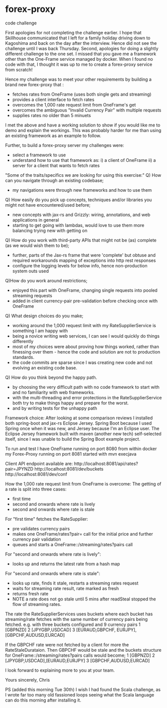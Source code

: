# forex-proxy
code challenge 

First apologies for not completing the challenge earlier. I hope that Skillhouse communicated that I left for a family holiday driving down to Kagoshima and back on the day after the interview. Hence did not see the challenge until I was back Thursday.
Second, apologies for doing a slightly different challenge to the one set. I missed that you gave me a framework other than the One-Frame service managed by docker. When I found no code with that, I thought it was up to me to create a forex-proxy service from scratch!

Hence my challenge was to meet your other requirements by building a brand new forex-proxy that :
 * fetches rates from OneFrame (uses both single gets and streaming)
 * provides a client interface to fetch rates 
 * overcomes the 1,000 rate request limit from OneFrame's get
 * overcomes the ambiguous "Invalid Currency Pair" with multiple requests
 * supplies rates no older than 5 minuets

I met the above and have a working solution to show if you would like me to demo and explain the workings. This was probably harder for me than using an existing framework as an example to follow.

Further, to build a forex-proxy server my challenges were:
 * select a framework to use
 * understand how to use that framework as:
     i) a client of OneFrame
    ii) a server for a client that wants to fetch rates

"Some of the traits/specifics we are looking for using this exercise:"
Q) How can you navigate through an existing codebase;
* my navigations were through new frameworks and how to use them

Q) How easily do you pick up concepts, techniques and/or libraries you might not have encountered/used before;
* new concepts with jax-rs and Grizzly: wiring, annotations, and web applications in general 
* starting to get going with lambdas, would love to use them more balancing trying new with getting on 

Q) How do you work with third-party APIs that might not be (as) complete (as we would wish them to be);
* further, parts of the Jax-rs frame that were 'complete' but obtuse and required workarounds mapping of exceptions into http rest responses 
* configure the logging levels for below info, hence non-production system outs used

Q)How do you work around restrictions;
* enjoyed this part with OneFrame, changing single requests into pooled streaming requests
* added in client currency-pair pre-validation before checking once with OneFrame

Q) What design choices do you make;
* working around the 1,000 request limit with my RateSupplierService is something I am happy with
* being a novice writing web services, I can see I would quickly do things differently
* most of my choices were about proving how things worked, rather than finessing over them - hence the code and solution are not to production standards.
* the code commits are sparse since I was creating new code and not evolving an existing code base.

Q) How do you think beyond the happy path.
* by choosing the very difficult path with no code framework to start with and no familiarity with web frameworks. 
* with the multi-threading and error protections in the RateSupplierService both try to make things happy and prepare for the worst.
* and by writing tests for the unhappy path

Framework choice:
After looking at some comparison reviews I installed both spring-boot and jax-rs Eclipse Jersey. Spring Boot because I used Spring once when it was new, and Jersey because I'm an Eclipse user. The Eclipse Jersey framework built with maven (another new tech) self-selected itself, since I was unable to build the Spring Boot example project.

To run and test I have
OneFrame running on port 8080 from within docker
my Forex-Proxy running on port 8081 started with mvn execjava 

Client API endpoint available are:
http://localhost:8081/api/rates?pair=JPYNZD
http://localhost:8081/dev/buckets
http://localhost:8081/dev/conf


How the 1,000 rate request limit from OneFrame is overcome:
The getting of a rate is split into three cases:
* first time
* second and onwards where rate is lively 
* second and onwards where rate is stale

For "first time" fetches the RateSupplier:
* pre validates currency pairs
* makes one OneFrame/rates?pair= call for the initial price and further currency pair validation
* queues and starts a OneFrame::/streaming/rates?pairs call

For "second and onwards where rate is lively":
* looks up and returns the latest rate from a hash map

For "second and onwards where rate is stale":
* looks up rate, finds it stale, restarts a streaming rates request
* waits for streaming rate result, rate marked as fresh
* returns fresh rate
* NOTE a rate does not go stale until 5 mins after readSteal stopped the flow of streaming rates.

The rate the RateSupplierServices uses buckets where each bucket has streaming/rate fetches with the same number of currency pairs being fetched.
e.g. with three buckets configured and 9 currency pairs
1 [GBPNZD]
2 [JPYGBP,USDCAD]
3 [EURAUD,GBPCHF, EURJPY],[GBPCHF,AUDUSD,EURCAD]

If the GBPCHF rate were not fetched by a client for more the  RateStaleDurataion. Then GBPCHF would be stale and the buckets structure for OneFrame::/streaming/rates?pairs calls would become;
1 [GBPNZD]
2 [JPYGBP,USDCAD],[EURAUD,EURJPY]
3 [GBPCHF,AUDUSD,EURCAD]

I look forward to explaining more to you at your team.

Yours sincerely,
Chris

PS (added this morning Tue 30th) I wish I had found the Scala challenge, as I wrote far too many old fassioned loops seeing what the Scala language can do this morning after installing it.


